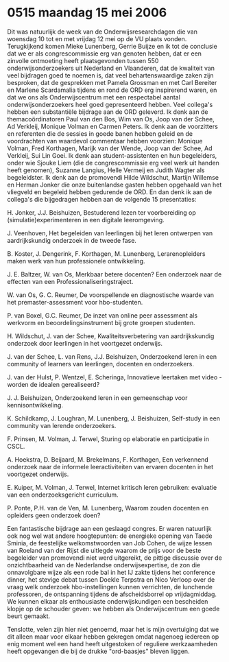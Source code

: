 # 0515 maandag 15 mei 2006
Dit was natuurlijk de week van de Onderwijsresearchdagen die van woensdag 10 tot en met vrijdag 12 mei op de VU plaats vonden. Terugkijkend komen Mieke Lunenberg, Gerrie Buijze en ik tot de conclusie dat we er als congrescommissie erg van genoten hebben, dat er een zinvolle ontmoeting heeft plaatsgevonden tussen 550 onderwijsonderzoekers uit Nederland en Vlaanderen, dat de kwaliteit van veel bijdragen goed te noemen is, dat veel behartenswaardige zaken zijn besproken, dat de gesprekken met Pamela Grossman en met Carl Bereiter en Marlene Scardamalia tijdens en rond de ORD erg inspirerend waren, en dat we ons als Onderwijscentrum met een respectabel aantal onderwijsonderzoekers heel goed gepresenteerd hebben. Veel collega's hebben een substantiële bijdrage aan de ORD geleverd. Ik denk aan de themacoördinatoren Paul van den Bos, Wim van Os, Joop van der Schee, Ad Verkleij, Monique Volman en Carmen Peters. Ik denk aan de voorzitters en referenten die de sessies in goede banen hebben geleid en de voordrachten van waardevol commentaar hebben voorzien: Monique Volman, Fred Korthagen, Marijk van der Wende, Joop van der Schee, Ad Verkleij, Sui Lin Goei. Ik denk aan student-assistenten en hun begeleiders, onder wie Sjouke Liem (die de congrescommissie erg veel werk uit handen heeft genomen), Suzanne Langius, Helle Vermeij en Judith Wagter als begeleidster. Ik denk aan de promovendi Hilde Wildschut, Martijn Willemse en Herman Jonker die onze buitenlandse gasten hebben opgehaald van het vliegveld en begeleid hebben gedurende de ORD. En dan denk ik aan de collega's die bijgedragen hebben aan de volgende 15 presentaties:

H. Jonker, J.J. Beishuizen, Bestuderend lezen ter voorbereiding op (simulatie)experimenteren in een digitale leeromgeving. 

J. Veenhoven, Het begeleiden van leerlingen bij het leren ontwerpen van aardrijkskundig onderzoek in de tweede fase. 

B. Koster, J. Dengerink, F. Korthagen, M. Lunenberg, Lerarenopleiders maken werk van hun professionele ontwikkeling. 

J. E. Baltzer, W. van Os, Merkbaar betere docenten? Een onderzoek naar de effecten van een Professionaliseringstraject. 

W. van Os, G. C. Reumer, De voorspellende en diagnostische waarde van het premaster-assessment voor hbo-studenten.

P. van Boxel, G.C. Reumer, De inzet van online peer assessment als werkvorm en beoordelingsinstrument bij grote groepen studenten. 

H. Wildschut, J. van der Schee, Kwaliteitsverbetering van aardrijkskundig onderzoek door leerlingen in het voortgezet onderwijs. 

J. van der Schee, L. van Rens, J.J. Beishuizen, Onderzoekend leren in een community of learners van leerlingen, docenten en onderzoekers. 

J. van der Hulst, P. Wentzel, E. Scheringa, Innovatieve leertaken met video - worden de idealen gerealiseerd? 

J. J. Beishuizen, Onderzoekend leren in een gemeenschap voor kennisontwikkeling.

K. Schildkamp, J. Loughran, M. Lunenberg, J. Beishuizen, Self-study in een community van lerende onderzoekers.

F. Prinsen, M. Volman, J. Terwel, Sturing op elaboratie en participatie in CSCL.

A. Hoekstra, D. Beijaard, M. Brekelmans, F. Korthagen, Een verkennend onderzoek naar de informele leeractiviteiten van ervaren docenten in het voortgezet onderwijs.

E. Kuiper, M. Volman, J. Terwel, Internet kritisch leren gebruiken: evaluatie van een onderzoeksgericht curriculum.

P. Ponte, P.H. van de Ven, M. Lunenberg, Waarom zouden docenten en opleiders geen onderzoek doen?

Een fantastische bijdrage aan een geslaagd congres. Er waren natuurlijk ook nog wel wat andere hoogtepunten: de energieke opening van Taede Sminia, de feestelijke welkomstwoorden van Job Cohen, de wijze lessen van Roeland van der Rijst die uitlegde waarom de prijs voor de beste begeleider van promovendi niet werd uitgereikt, de pittige discussie over de onzichtbaarheid van de Nederlandse onderwijsexpertise, de zon die onnavolgbare wijze als een rode bal in het IJ zakte tijdens het conference dinner, het stevige debat tussen Doekle Terpstra en Nico Verloop over de vraag welk onderzoek hbo-instellingen kunnen verrichten, de lunchende professoren, de ontspanning tijdens de afscheidsborrel op vrijdagmiddag. We kunnen elkaar als enthousiaste onderwijskundigen een bescheiden klopje op de schouder geven: we hebben als Onderwijscentrum een goede beurt gemaakt. 

Tenslotte, velen zijn hier niet genoemd, maar het is mijn overtuiging dat we dit alleen maar voor elkaar hebben gekregen omdat nagenoeg iedereen op enig moment wel een hand heeft uitgestoken of  reguliere werkzaamheden heeft opgevangen die bij de drukke "ord-baasjes" bleven liggen.